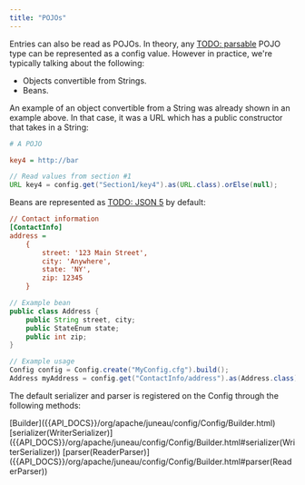 ```yaml
---
title: "POJOs"
---
```


Entries can also be read as POJOs.
In theory, any [TODO: parsable](TODO.md) POJO type can be represented as a config value.
However in practice, we're typically talking about the following:

- Objects convertible from Strings.
- Beans.

An example of an object convertible from a String was already shown in an example above.
In that case, it was a URL which has a public constructor that takes in a String:

```ini
# A POJO

key4 = http://bar
```

```java
// Read values from section #1
URL key4 = config.get("Section1/key4").as(URL.class).orElse(null);
```

Beans are represented as [TODO: JSON 5](TODO.md) by default:

```ini
// Contact information
[ContactInfo]
address =
    {
        street: '123 Main Street',
        city: 'Anywhere',
        state: 'NY',
        zip: 12345
    }
```

```java
// Example bean
public class Address {
    public String street, city;
    public StateEnum state;
    public int zip;
}

// Example usage
Config config = Config.create("MyConfig.cfg").build();
Address myAddress = config.get("ContactInfo/address").as(Address.class).orElse(null);
```

The default serializer and parser is registered on the Config through the following methods:

<tree>
<node-0><java-class>[Builder]({{API_DOCS}}/org/apache/juneau/config/Config/Builder.html)</java-class></node-0>
<node-1><java-method>[serializer(WriterSerializer)]({{API_DOCS}}/org/apache/juneau/config/Config/Builder.html#serializer(WriterSerializer))</java-method></node-1>
<node-1><java-method>[parser(ReaderParser)]({{API_DOCS}}/org/apache/juneau/config/Config/Builder.html#parser(ReaderParser))</java-method></node-1>
</tree>